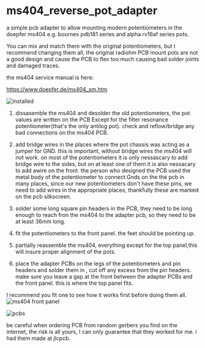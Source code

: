 # ms404_reverse_pot_adapter
 a simple pcb adapter to allow mounting modern potentiometers in the doepfer ms404 e.g. bournes pdb181 series and alpha rv16af series pots.






You can mix and match them with the original potentiometers, but I recommend changing them all, the original radiohm PCB mount pots are not a good design and cause the PCB to flex too much causing bad solder joints and damaged traces.

the ms404 service manual is here:

https://www.doepfer.de/ms404_sm.htm

![installed](https://github.com/ewanuno/ms404_reverse_pot_adapter/assets/2670261/23c207a9-397c-4d81-b1ab-e9c9c5c6671b)


1. dissasemble the ms404 and desolder the old potentiometers, the pot values are written on the PCB Except for the filter resonance potentiometer(that's the only antilog pot). check and reflow/bridge any bad connections on the ms404 PCB.

2. add bridge wires in the places where the pot chassis was acting as a jumper for GND. this is important, without bridge wires the ms404 will not work.
  on most of the potentiometers it is only nessascary to add bridge wire to the sides, but on at least one of them it is also nessacary to add awire on the front. the person who designed the PCB used the metal body of the potentiometer to connect Gnds on the the pcb in many places, since our new potentiometers don't have these pins, we need to add wires in the appropriate places, thankfully these are marked on the pcb silkscreen.

3. solder some long square pin headers in the PCB, they need to be long enough to reach fron the ms404 to the adapter pcb, so they need to be at least 36mm long.

4. fit the potentiometers to the front panel. the feet should be pointing up.

5. partially reassemble the ms404, everything except for the top panel,this will insure proper alignment of the pots.

6. place the adapter PCBs on the legs of the potentiometers and pin headers and solder them in , cut off any excess from the pin headers. make sure you leave a gap at the front between the adapter PCBs and the front panel. this is where the top panel fits.

I recommend you fit one to see how it works first before doing them all.
![ms404 front panel](https://github.com/ewanuno/ms404_reverse_pot_adapter/assets/2670261/08e6c631-36a3-4801-b6ce-9d074a52e05d)

![pcbs](https://github.com/ewanuno/ms404_reverse_pot_adapter/assets/2670261/7180b27d-72d4-4c21-b4a7-74ffcf86cc7b)

be careful when ordering PCB from random gerbers you find on the internet, the risk is all yours, I can only guarantee that they worked for me. i had them made at jlcpcb.
